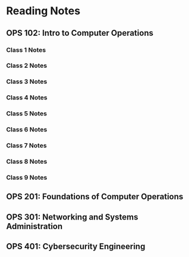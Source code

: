 # Reading Notes

  ## OPS 102: Intro to Computer Operations

   ###  Class 1 Notes
   ###  Class 2 Notes
   ###  Class 3 Notes
   ###  Class 4 Notes
   ###  Class 5 Notes
   ###  Class 6 Notes
   ###  Class 7 Notes
   ###  Class 8 Notes
   ###  Class 9 Notes
    
## OPS 201: Foundations of Computer Operations
## OPS 301: Networking and Systems Administration
## OPS 401: Cybersecurity Engineering


<!---
TomRivera719/TomRivera719 is a ✨ special ✨ repository because its `README.md` (this file) appears on your GitHub profile.
You can click the Preview link to take a look at your changes.
--->
